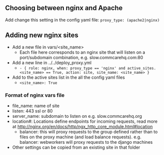 ## Choosing between nginx and Apache

Add change this setting in the config yaml file:
`proxy_type: (apache2|nginx)`

## Adding new nginx sites

* Add a new file in vars/<site_name>
  * Each file here corresponds to an nginx site that will listen on a port/subdomain combination, e.g. slow.commcarehq.com:80
* Add a new line in ../../deploy_proxy.yml
  * `- { role: nginx, when: proxy_type == 'nginx' and active_sites.<site_name> == True, action: site, site_name: <site_name> }`
* Add to the active sites list in the all the config yaml files
  * `<site_name>: True`

### Format of nginx vars file
* file_name: name of site
* listen: 443 ssl or 80
* server_name: subdomain to listen on e.g. slow.commcarehq.org
* location#: Locations define endpoints for incoming requests, read more at http://nginx.org/en/docs/http/ngx_http_core_module.html#location
  * balancer: this will proxy requests to the group defined rather than to files on the proxy machine (and load balance requests). e.g. balancer: webworkers will proxy requests to the django machines
* Other settings can be copied from an existing site in that folder
